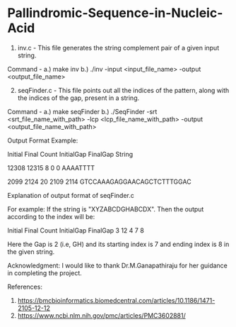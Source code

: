 # Pallindromic-Sequence-in-Nucleic-Acid


1. inv.c - This file generates the string complement pair of a given input string.

Command - a.) make inv
b.) ./inv -input <input_file_name> -output <output_file_name>

2. seqFinder.c - This file points out all the indices of the pattern, along with the indices of the gap, present in a string.

Command -
a.) make seqFinder
b.) ./SeqFinder -srt <srt_file_name_with_path> -lcp <lcp_file_name_with_path> -output <output_file_name_with_path> 

Output Format Example:

Initial           Final          Count         InitialGap    FinalGap      String

12308 			  12315 		   8 				0 			0	 	  AAAATTTT

2099 			  2124 			  20 				2109 		2114 	GTCCAAAGAGGAACAGCTCTTTGGAC

Explanation of output format of seqFinder.c 

For example:
If the string is "XYZABCDGHABCDX". Then the output according to the index will be:

Initial	    Final		Count      InitialGap       FinalGap
3			12		   4              7                    8

Here the Gap is 2 (i.e, GH) and its starting index is 7 and ending index is 8 in the given string.


Acknowledgment:
I would like to thank Dr.M.Ganapathiraju for her guidance in completing the project.

References:
1. https://bmcbioinformatics.biomedcentral.com/articles/10.1186/1471-2105-12-12
2. https://www.ncbi.nlm.nih.gov/pmc/articles/PMC3602881/
